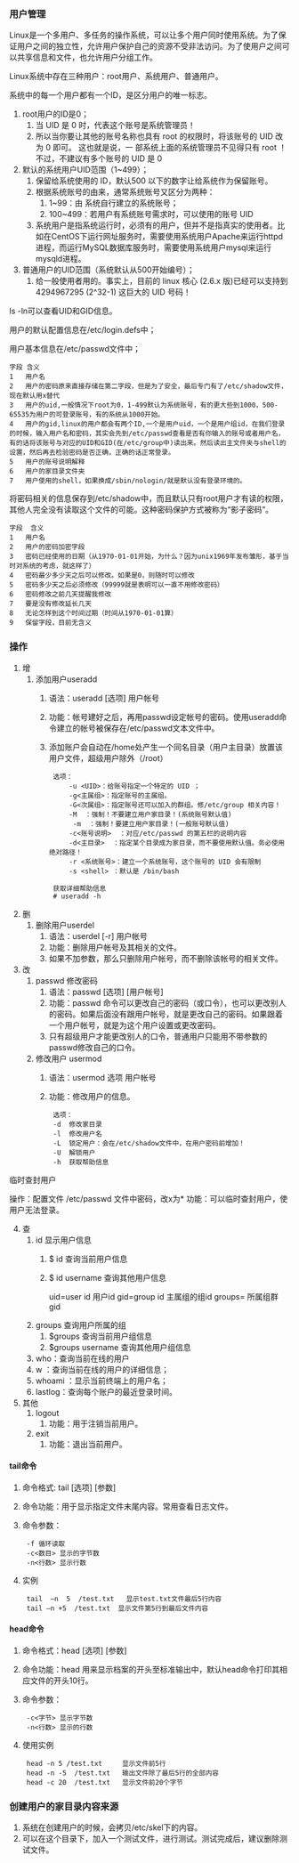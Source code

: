 ### 用户管理 ###
Linux是一个多用户、多任务的操作系统，可以让多个用户同时使用系统。为了保证用户之间的独立性，允许用户保护自己的资源不受非法访问。为了使用户之间可以共享信息和文件，也允许用户分组工作。

Linux系统中存在三种用户：root用户、系统用户、普通用户。 

系统中的每一个用户都有一个ID，是区分用户的唯一标志。

1. root用户的ID是0；
	1. 当 UID 是 0 时，代表这个账号是系统管理员！ 
	2. 所以当你要让其他的账号名称也具有 root 的权限时，将该账号的 UID 改为 0 即可。 这也就是说，一 部系统上面的系统管理员不见得只有 root ！ 不过，不建议有多个账号的 UID 是 0 
2. 默认的系统用户UID范围（1~499）；
	1. 保留给系统使用的 ID，默认500 以下的数字让给系统作为保留账号。
	2. 根据系统账号的由来，通常系统账号又区分为两种：
		1. 1~99：由 系统自行建立的系统账号；
		2. 100~499：若用户有系统账号需求时，可以使用的账号 UID
	3. 系统用户是指系统运行时，必须有的用户，但并不是指真实的使用者。比如在CentOS下运行网址服务时，需要使用系统用户Apache来运行httpd进程，而运行MySQL数据库服务时，需要使用系统用户mysql来运行mysqld进程。
3. 普通用户的UID范围（系统默认从500开始编号）；
	1. 给一般使用者用的。事实上，目前的 linux 核心 (2.6.x 版)已经可以支持到 4294967295 (2^32-1) 这巨大的 UID 号码！ 

ls -ln可以查看UID和GID信息。

用户的默认配置信息在/etc/login.defs中；

用户基本信息在/etc/passwd文件中；

	字段 含义
	1	用户名
	2	用户的密码原来直接存储在第二字段，但是为了安全，最后专门有了/etc/shadow文件，现在默认用x替代
	3	用户的uid,一般情况下root为0，1-499默认为系统账号，有的更大些到1000，500-65535为用户的可登录账号，有的系统从1000开始。
	4	用户的gid,linux的用户都会有两个ID,一个是用户uid，一个是用户组id，在我们登录的时候，输入用户名和密码，其实会先到/etc/passwd查看是否有你输入的账号或者用户名，有的话将该账号与对应的UID和GID(在/etc/group中)读出来。然后读出主文件夹与shell的设置，然后再去检验密码是否正确，正确的话正常登录。
	5	用户的账号说明解释
	6	用户的家目录文件夹
	7	用户使用的shell，如果换成/sbin/nologin/就是默认没有登录环境的。

将密码相关的信息保存到/etc/shadow中，而且默认只有root用户才有读的权限，其他人完全没有读取这个文件的可能。这种密码保护方式被称为“影子密码”。

	字段	含义
	1	用户名
	2	用户的密码加密字段
	3	密码已经使用的日期（从1970-01-01开始，为什么？因为unix1969年发布雏形，基于当时对系统的考虑，就这样了）
	4	密码最少多少天之后可以修改。如果是0，则随时可以修改
	5	密码多少天之后必须修改（99999就是表明可以一直不用修改密码）
	6	密码修改之前几天提醒我修改
	7	要是没有修改延长几天
	8	无论怎样到这个时间过期（时间从1970-01-01算）
	9	保留字段，目前无含义



### 操作 ###
1. 增
	1. 添加用户useradd
		1. 语法：useradd  [选项]  用户帐号
		2. 功能：帐号建好之后，再用passwd设定帐号的密码。使用useradd命令建立的帐号被保存在/etc/passwd文本文件中。
		3. 添加账户会自动在/home处产生一个同名目录（用户主目录）放置该用户文件，超级用户除外（/root）


				选项：
					-u <UID>：给账号指定一个特定的 UID ； 
					-g<主属组>：指定账号的主属组。 
					-G<次属组>：指定账号还可以加入的群组。修/etc/group 相关内容！ 
					-M  ：强制！不要建立用户家目录！(系统账号默认值)
					 -m  ：强制！要建立用户家目录！(一般账号默认值) 
					-c<账号说明>  ：对应/etc/passwd 的第五栏的说明内容
					-d<主目录>  ：指定某个目录成为家目录，而不要使用默认值。务必使用绝对路径！ 
					-r <系统账号>：建立一个系统账号，这个账号的 UID 会有限制 
					-s <shell> ：默认是 /bin/bash 
				
				获取详细帮助信息
				# useradd -h 
2. 删
	1. 删除用户userdel 
		1. 语法：userdel  [-r]  用户帐号
		2. 功能：删除用户帐号及其相关的文件。
		3. 如果不加参数，那么只删除用户帐号，而不删除该帐号的相关文件。
3. 改
	1. passwd 修改密码
		1. 语法：passwd  [选项]  [用户帐号]
		2. 功能：passwd 命令可以更改自己的密码（或口令），也可以更改别人的密码。如果后面没有跟用户帐号，就是更改自己的密码。如果跟着一个用户帐号，就是为这个用户设置或更改密码。
		3. 只有超级用户才能更改别人的口令，普通用户只能用不带参数的passwd修改自己的口令。
	2. 修改用户 usermod
		1. 语法：usermod  选项  用户帐号
		2. 功能：修改用户的信息。
				
				选项：
				-d	修改家目录
				-l  修改用户名
				-L	锁定用户：会在/etc/shadow文件中，在用户密码前增加！
				-U	解锁用户
				-h	获取帮助信息

临时查封用户

操作：配置文件 /etc/passwd 文件中密码，改x为*
功能：可以临时查封用户，使用户无法登录。


4. 查
	1. id 显示用户信息
		1.  $ id 查询当前用户信息
		2.  $ id username 查询其他用户信息

			uid=user id    用户id
			gid=group id   主属组的组id
			groups= 所属组群gid
	2. groups  查询用户所属的组
		1. $groups 查询当前用户组信息
		2. $groups username 查询其他用户组信息
	1. who：查询当前在线的用户
	2. w ：查询当前在线的用户的详细信息；
	3. whoami ：显示当前终端上的用户名；
	4. lastlog：查询每个账户的最近登录时间。
5. 其他
	1. logout
		1. 功能：用于注销当前用户。
	2. exit
		1. 功能：退出当前用户。

#### tail命令 ####
1. 命令格式:	tail [选项] [参数]   
2. 命令功能：用于显示指定文件末尾内容。常用查看日志文件。
3. 命令参数：

		-f 循环读取
		-c<数目> 显示的字节数
		-n<行数> 显示行数
4. 实例
	
		tail  –n  5  /test.txt   显示test.txt文件最后5行内容
		tail –n +5  /test.txt  显示文件第5行到最后文件内容


#### head命令 ####
1. 命令格式：head [选项] [参数]
2. 命令功能：head 用来显示档案的开头至标准输出中，默认head命令打印其相应文件的开头10行。 
3. 命令参数：

		-c<字节> 显示字节数
		-n<行数> 显示的行数
4. 使用实例

		head -n 5 /test.txt     显示文件前5行
		head -n -5  /test.txt   输出文件除了最后5行的全部内容
		head -c 20  /test.txt   显示文件前20个字节 

### 创建用户的家目录内容来源 ###
1. 系统在创建用户的时候，会拷贝/etc/skel下的内容。
2. 可以在这个目录下，加入一个测试文件，进行测试。测试完成后，建议删除测试文件。